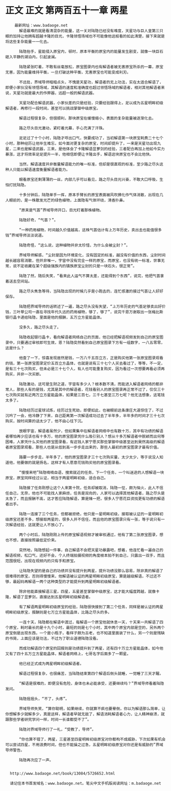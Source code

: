 # 正文 正文 第两百五十一章 两星
        最新网址：www.badaoge.net
          解语最难的就是看清混杂的能量，这一关对陆隐已经没有难度，天星功与巨人皇第三只眼的加持让他拥有超越卡隆的目光，卡隆领悟场域也不可能像他这般看的如此清楚，接下来就是将这些复杂能量一一化去。
      
          陆隐抬手，星能侵入原宝内，顿时，原本平衡的原宝内的能量发生剧变，就像一块巨石砸入平静的湖泊内，引起波澜。
      
          陆隐紧张盯着，不敢有丝毫放松，原宝图录内也有解语者被无害原宝所杀的一幕，原宝无害，因为能量维持平衡，一旦打破这种平衡，无害原宝也可能变成利刃。
      
          不远处，界域导师暗暗点头，不愧是天星功，解语者的无上功法，实在太适合解语了，即便小家伙没有领悟场域，其解语的速度和准确度也超过领悟场域的解语者，相对其他解语者来说，天星功就是最大的作弊器，远超一般的解语武器。
      
          天星功配合解语武器，小家伙差的只是经验，只要经验跟得上，足以成为五星明眸初级解语者，再修行一段时间，甚至可以挑战掌御中级原宝。
      
          解语过程很复杂，但很顺利，那块原宝在缓慢缩小，表面的复杂能量被逐渐化去。
      
          路之尽头目光激动，紧盯着光幕，手心充满了汗珠。
      
          足足过了十个小时，陆隐才呼出口气，快要成功了，当初解语第一块原宝耗费二十七个小时，那种经历让他毕生难忘，如今面对更复杂的原宝，时间却提升了，一来是天星功出现九星，二来也是解语武器，三来，是他体会了卡隆解语显萝剑的经验，三者配合再加上他如今实力暴涨，这才将效率足足提升一半，他相信即便让卡隆出手，解语这块原宝也不会比他快。
      
          当然，解语速度并非衡量解语能力的唯一标准，但却是很直观的标准，至少路之尽头这种人只能以解语速度衡量解语者能力。
      
          眼看原宝还剩薄薄的一丝，内部几乎可以看见，路之尽头目光兴奋，不敢大口呼吸，生怕打扰陆隐。
      
          十多分钟后，陆隐单手一挥，原本手臂长的原宝表面被风吹拂化作气体消散，出现在几人眼前的，是一株散发光芒的绿色植物，上面隐有气体环绕，清香扑鼻。
      
          “原来是气荟”界域导师开口，目光盯着那株植物。
      
          陆隐好奇，“气荟？”。
      
          “一种药用植物，时间越久价值越高，这株气荟估计有上万年历史，卖出去也能值很多钱”界域导师淡淡说道。
      
          陆隐奇怪，“这么说，这种植物并非太珍惜，为什么会被尘封？”。
      
          界域导师解惑，“尘封是因为环境变化，没有固定的标准，越没有价值的东西，尘封时间越长越容易消散，但并非唯一，宇宙中没有完全一样的原宝，而原宝，也没有统一标准，世事无常，说不定收藏在某个超级强族内的镇族原宝尘封的只是一块石头，很正常”。
      
          陆隐了然，随后失笑，“看来此人运气不算太差，还能得到个东西”，说完，他把气荟拿着送去空间站。
      
          路之尽头焦急等待，当陆隐出现的时候几乎是小跑去的，连忙感激的接过气荟让人好好保存。
      
          陆隐把界域导师的话转述了一遍，路之尽头没有失望，“上万年历史的气荟足够卖出好价钱，三叶草公司一直在寻找年代久远的药用植物，够了，够了”，说完千恩万谢取出一张梅比斯银行晶卡递给陆隐，里面是他的报酬，五万立方星能晶体。
      
          没多久，路之尽头走了。
      
          陆隐收起银行晶卡，看向解语者网络自己的页面，他已经把解语视频发到自己的原宝图录中，只要通过审核即可生效，恩？陆隐突然看到自己原宝图录下方有一组数字，一八五零零，这是什么？
      
          他查了一下，惊喜发现居然是钱，一万八千五百立方，正是购买他第一张原宝图录观看的钱，第一张原宝图录定价五百立方晶体，也就是说有三十七个人买去看过了，等等，不一定，是有三十七次购买，但未必是三十七个人，有人也可能重复购买，因为看过一次想要再看必须再购买，并非一次买断。
      
          陆隐激动，这可是生财之道，宇宙有多少人？根本数不清，而能进入解语者网络的都非常人，那些人有的是钱，尤其是其中的解语者，花钱看别人的原宝图录再正常不过了，仅仅三十七次购买就有近两万立方星能晶体，如果是三百七，三千七甚至三万七呢？他无法想象，这笔钱太多了。
      
          陆隐经历过星球试炼，经历过生死劫，即便如此，也被眼前这条康庄大道惊住了，不过沉吟了一会，他冷静了下来，自己距离第一次解语成功过去了半年多，半年多的时间才三十七次购买，按时间算的话太少了，他不由心往下沉。
      
          放眼宇宙，解语者虽然少，但如果集中在解语者网络中也有数十万，其中有功绩的解语者哪怕再少应该也有十多万，他的原宝图录凭什么吸引别人？想从十多万解语者中脱颖而出何等困难，人家凭什么买他的原宝图录看，有这钱人家宁愿买那些掌御中级甚至达到昊然高级的解语者原宝图录观看，那些人也是从低到高一步步走出来的，那些人最初的原宝图录才最有价值。
      
          路要一步步走，半年多了，他的原宝图录才三十七次购买量，太少太少，等于说没人知道他，他要做的就是扬名，这样才有人愿意花钱购买他的原宝图录看。
      
          “慢慢来吧”陆隐喃喃自语，搜索就近的任务，下一个任务，一个叫迷途的人想解语一块原宝，原宝同样经过认证，相当于两星明眸初级，适合自己。
      
          陆隐接了任务刚想让这个人来第十院，任务却被取消，陆隐一怔，颇为恼火，此人不信任自己，无奈，他也不可能找人家麻烦，任务是双向的，人家可以选择其他解语者，路之尽头是太急了，而且报酬不高，这才答应陆隐解语，算是赌一把，很多人宁愿花巨资找更有功绩的解语者出手。
      
          陆隐一连接了三个任务，但都被拒绝，他只是一星明眸初级，接取被认证的一星明眸初级原宝还差不多，想接取两星的，很多人并不信任，而且他的原宝图录只有一张，等于说只有一次解语经验，这就更让人不放心了。
      
          两个小时后，陆隐刚刚上传的原宝解语视频才被审核通过，他有了第二张原宝图录，想也不想，直接按照最低定价来。
      
          突然地，陆隐想起一件事，自己解语不会把天星功暴露吧，想着，他连忙看一遍自己的解语视频，松口气，还好不会，个人终端拍摄视频的角度根本拍不到自己，只露出一双手，而且范围很短，出现在视频内的只有手和原宝。
      
          让陆隐失望的是自己的功绩并没有提升到两星，提升功绩没那么容易，除非真的解语了很难得的原宝，否则得慢慢来，他解语被认证的两星明眸初级原宝，算是越级解语，不过还不够，最起码再解语一两个这种类型的才能提升到两星明眸初级解语者。
      
          除非他能直接解语三星，四星，五星甚至掌御中级原宝，这才能大幅度跨越，就像卡隆，解语了显萝剑，直接达到五星明眸初级解语者。
      
          有了解语两星明眸初级原宝的经验，陆隐很快接到了第二个任务，同样是被认证的两星明眸初级原宝，报酬则是七万立方星能晶体，比路之尽头的多。
      
          一连十天，陆隐都在解语中渡过，每解语一个原宝他就休息一天，十天来一共解语了四个原宝，耗时最长的是十九个小时，最短的则是七个小时，其中两个原宝内部是空的，另外两个原宝倒是出现东西，一个是小瓶子，看样子颇为古老，也不知道里面装了什么，另一个则是残缺的书简，上面应该是功法，不过为了职业道德陆隐没看。
      
          而成功解语四个原宝的回报则是功绩提升到了两星，还有四十万立方星能晶体，如今他又有了四十五万立方星能晶体，解语者网络上，七哥名字后面多了一颗星。
      
          他已经正式成为两星明眸初级解语者。
      
          解语过程很复杂，也很痛苦，当陆隐结束第四个解语后倒头就睡，一觉睡了三天才醒。
      
          “解语是很难的，即便没有危险，身体也未必能承受，还要继续吗？”界域导师看着陆隐发问。
      
          陆隐摇摇头，“不了，头疼”。
      
          界域导师失笑，“算你聪明，如果继续，你就算不疯也要晕倒，你以为解语那么简单，让你想解多少就解多少，真是这样，解语者早就无敌了，解语消耗解语者心力，让人精神崩溃，就跟那些学者研究学问一样，时间一长谁都受不了”。
      
          陆隐对界域导师行了一礼，“受教了，导师”。
      
          “你也算不错了，两星，三星甚至四星明眸初级原宝对你都构不成威胁，下次如果有机会可以尝试四星，不用浪费时间，但也不能操之过急，五星明眸初级原宝对你还是有威胁的”界域导师警告。
      
          陆隐再次应了一声。
      
      
      http://www.badaoge.net/book/13084/5726652.html
      
      请记住本书首发域名：www.badaoge.net。笔尖中文手机版阅读网址：m.badaoge.net